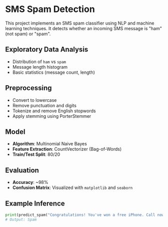 # SMS Spam Detection
This project implements an SMS spam classifier using NLP and machine learning techniques. It detects whether an incoming SMS message is "ham" (not spam) or "spam".

##  Exploratory Data Analysis
- Distribution of `ham` vs `spam`
- Message length histogram
- Basic statistics (message count, length)

##  Preprocessing
- Convert to lowercase
- Remove punctuation and digits
- Tokenize and remove English stopwords
- Apply stemming using PorterStemmer

##  Model
- **Algorithm**: Multinomial Naive Bayes
- **Feature Extraction**: CountVectorizer (Bag-of-Words)
- **Train/Test Split**: 80/20

##  Evaluation
- **Accuracy**: ~98%
- **Confusion Matrix**: Visualized with `matplotlib` and `seaborn`

##  Example Inference
```python
print(predict_spam("Congratulations! You've won a free iPhone. Call now!"))
# Output: Spam
